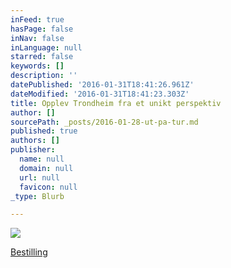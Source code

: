 ```yaml
---
inFeed: true
hasPage: false
inNav: false
inLanguage: null
starred: false
keywords: []
description: ''
datePublished: '2016-01-31T18:41:26.961Z'
dateModified: '2016-01-31T18:41:23.303Z'
title: Opplev Trondheim fra et unikt perspektiv
author: []
sourcePath: _posts/2016-01-28-ut-pa-tur.md
published: true
authors: []
publisher:
  name: null
  domain: null
  url: null
  favicon: null
_type: Blurb

---
```

![](https://the-grid-user-content.s3-us-west-2.amazonaws.com/c093a3b0-96ab-43f7-836b-e3e8d7ffeeeb.JPG)

[Bestilling][0]

[0]: https://www.emailmeform.com/builder/form/37bt3f6ZeV41